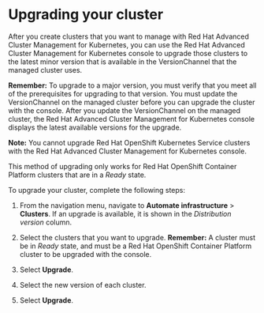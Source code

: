 # Upgrading your cluster

After you create clusters that you want to manage with Red Hat Advanced Cluster Management for Kubernetes, you can use the Red Hat Advanced Cluster Management for Kubernetes console to upgrade those clusters to the latest minor version that is available in the VersionChannel that the managed cluster uses.

**Remember:** To upgrade to a major version, you must verify that you meet all of the prerequisites for upgrading to that version. You must update the VersionChannel on the managed cluster before you can upgrade the cluster with the console. After you update the VersionChannel on the managed cluster, the Red Hat Advanced Cluster Management for Kubernetes console displays the latest available versions for the upgrade.

**Note:** You cannot upgrade Red Hat OpenShift Kubernetes Service clusters with the Red Hat Advanced Cluster Management for Kubernetes console. 

This method of upgrading only works for Red Hat OpenShift Container Platform clusters that are in a *Ready* state. 

To upgrade your cluster, complete the following steps:

1. From the navigation menu, navigate to **Automate infrastructure** > **Clusters**. If an upgrade is available, it is shown in the *Distribution version* column.

2. Select the clusters that you want to upgrade. **Remember:** A cluster must be in *Ready* state, and must be a Red Hat OpenShift Container Platform cluster to be upgraded with the console.

3. Select **Upgrade**.

4. Select the new version of each cluster.

5. Select **Upgrade**.
